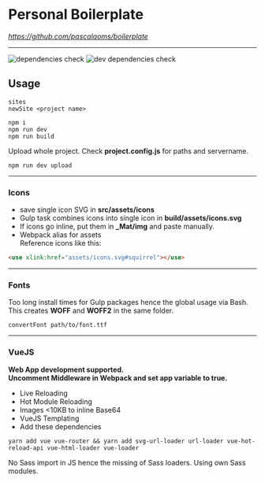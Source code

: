 
# Personal Boilerplate
_https://github.com/pascalaoms/boilerplate_
- - - -
![dependencies check](https://david-dm.org/pascalaoms/boilerplate.svg)
![dev dependencies check](https://david-dm.org/pascalaoms/boilerplate/dev-status.svg)
## Usage
```
sites  
newSite <project name>
```
```
npm i
npm run dev  
npm run build
```

Upload whole project. Check **project.config.js** for paths and servername.
```
npm run dev upload
```

---

### Icons
* save single icon SVG in **src/assets/icons**  
* Gulp task combines icons into single icon in **build/assets/icons.svg**
* If icons go inline, put them in **_Mat/img** and paste manually.
* Webpack alias for assets  
Reference icons like this:
```html
<use xlink:href="assets/icons.svg#squirrel"></use>
```

---

### Fonts
Too long install times for Gulp packages hence the global usage via Bash.  
This creates **WOFF** and **WOFF2** in the same folder.
```
convertFont path/to/font.ttf
```

---

### VueJS
**Web App development supported.**  
**Uncomment Middleware in Webpack and set app variable to true.**
* Live Reloading
* Hot Module Reloading  
* Images <10KB to inline Base64
* VueJS Templating
* Add these dependencies
```
yarn add vue vue-router && yarn add svg-url-loader url-loader vue-hot-reload-api vue-html-loader vue-loader
```
No Sass import in JS hence the missing of Sass loaders. Using own Sass modules.  
